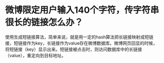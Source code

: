 # 微博限定用户输入140个字符，传字符串很长的链接怎么办？

使用生成短链接算法，简单来说，就是用一定的hash算法把长链接映射成短链接，短链接作为key，长链接作为value存在微博数据库。微博网页回显的时候，将短链接（key）显示出来。短链接被点击时，则访问数据库中的长链接（value），重定向到目标地址。
